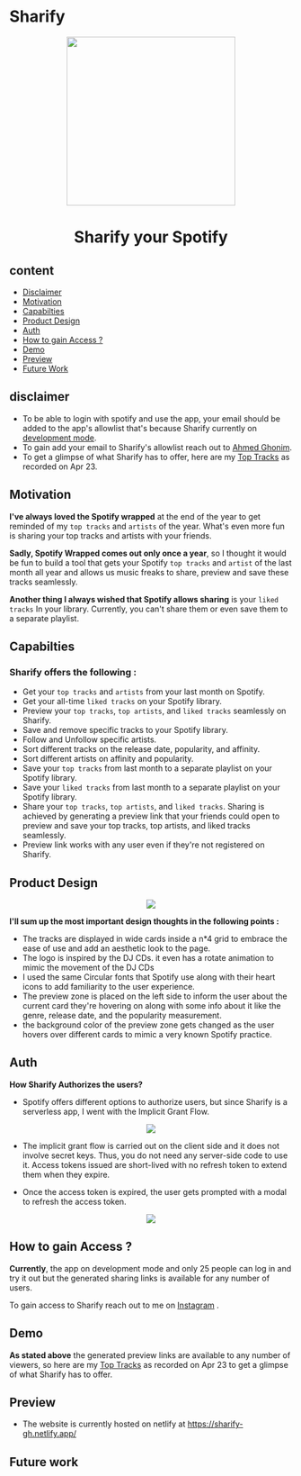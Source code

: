 # Sharify

<p align="center"> 
  <img src="https://user-images.githubusercontent.com/65967989/233854956-300c21e4-cbc6-4fd4-a9b8-613ce8ccfe24.png" style="width: 300px; height: 300px;"/>
</p>
<p align="center"> 
  <h1 align="center">Sharify your Spotify</h1>
</p>


## content
 - [Disclaimer](https://github.com/A-bahaa/Sharify-Documentation#disclaimer) 
 - [Motivation](https://github.com/A-bahaa/Sharify-Documentation#motivation) 
 - [Capabilties](https://github.com/A-bahaa/Sharify-Documentation#capabilties)
 - [Product Design](https://github.com/A-bahaa/Sharify-Documentation#product-design)
 - [Auth](https://github.com/A-bahaa/Sharify-Documentation#auth)
 - [How to gain Access ?](https://github.com/A-bahaa/Sharify-Documentation#how-to-gain-access-) 
 - [Demo](https://github.com/A-bahaa/Sharify-Documentation#demo)
 - [Preview](https://github.com/A-bahaa/Sharify-Documentation#preview)
 - [Future Work](https://github.com/A-bahaa/Sharify-Documentation#future-work) 

## disclaimer
 - To be able to login with spotify and use the app, your email should be added to the app's allowlist that's because Sharify currently on [development mode](https://developer.spotify.com/documentation/web-api/concepts/quota-modes#:~:text=App%20Settings%3A-,Development%20mode,-Newly%2Dcreated%20apps).
 - To gain add your email to Sharify's allowlist reach out to [Ahmed Ghonim](https://www.linkedin.com/in/ahmed-ghonim-6643251a4/).
 - To get a glimpse of what Sharify has to offer, here are my [Top Tracks](https://sharify-gh.netlify.app/TopTracks?id=6445850d1394f9ebb95f670d) as recorded on Apr 23.
 
 
 ## Motivation
 
 **I've always loved the Spotify wrapped** at the end of the year to get reminded of my `top tracks` and `artists` of the year. What's even more fun is sharing your top tracks and artists with your friends. 
 
 **Sadly, Spotify Wrapped comes out only once a year**, so I thought it would be fun to build a tool that gets your Spotify `top tracks` and `artist` of the last month all year and allows us music freaks to share, preview and save these tracks seamlessly.
 
 **Another thing I always wished that Spotify allows sharing** is your `liked tracks` In your library. Currently, you can't share them or even save them to a separate playlist.
 
 ## Capabilties
 
### **Sharify offers the following :**
- Get your `top tracks` and `artists` from your last month on Spotify.
- Get your all-time `liked tracks` on your Spotify library.
- Preview your `top tracks`, `top artists`, and `liked tracks` seamlessly on Sharify.
- Save and remove specific tracks to your Spotify library.
- Follow and Unfollow specific artists.
- Sort different tracks on the release date, popularity, and affinity.
- Sort different artists on affinity and popularity.
- Save your `top tracks` from last month to a separate playlist on your Spotify library.
- Save your `liked tracks` from last month to a separate playlist on your Spotify library.
- Share your `top tracks`, `top artists`, and `liked tracks`. Sharing is achieved by generating a preview link that your friends could open to preview and save your top tracks, top artists, and liked tracks seamlessly.
- Preview link works with any user even if they're not registered on Sharify.


## Product Design

<p align="center"> 
  <img src="https://user-images.githubusercontent.com/65967989/233859149-7caa24cc-534e-41cc-a0c6-d5d064a2cc21.png" />
</p>

**I'll sum up the most important design thoughts in the following points :**

- The tracks are displayed in wide cards inside a n*4 grid to embrace the ease of use and add an aesthetic look to the page.
- The logo is inspired by the DJ CDs. it even has a rotate animation to mimic the movement of the DJ CDs 
- I used the same Circular fonts that Spotify use along with their heart icons to add familiarity to the user experience.
- The preview zone is placed on the left side to inform the user about the current card they're hovering on along with some info about it like the genre, release date, and the popularity measurement.
- the background color of the preview zone gets changed as the user hovers over different cards to mimic a very known Spotify practice.




## Auth

**How Sharify Authorizes the users?**

- Spotify offers different options to authorize users, but since Sharify is a serverless app, I went with the Implicit Grant Flow. 
<p align="center"> 
  <img src="https://user-images.githubusercontent.com/65967989/233858341-717911a2-a728-475e-9206-c8fbd3ee11e7.png" />
</p>


- The implicit grant flow is carried out on the client side and it does not involve secret keys. Thus, you do not need any server-side code to use it. Access tokens issued are short-lived with no refresh token to extend them when they expire.

- Once the access token is expired, the user gets prompted with a modal to refresh the access token.

<p align="center"> 
  <img src="https://user-images.githubusercontent.com/65967989/233858332-ad34b5f3-7fea-42c1-92fb-3b6f55926c03.png" />
</p>

## How to gain Access ?

**Currently**, the app on development mode and only 25 people can log in and try it out but the generated sharing links is available for any number of users.

To gain access to Sharify reach out to me on [Instagram](https://www.instagram.com/ghonimzz/) .


## Demo 

**As stated above** the generated preview links are available to any number of viewers, so here are my [Top Tracks](https://sharify-gh.netlify.app/TopTracks?id=6445850d1394f9ebb95f670d) as recorded on Apr 23 to get a glimpse of what Sharify has to offer.



## Preview
- The website is currently hosted on netlify at https://sharify-gh.netlify.app/

## Future work


